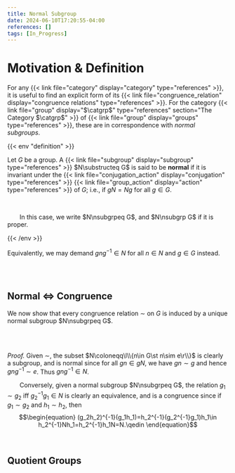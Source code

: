 ```yaml
---
title: Normal Subgroup
date: 2024-06-10T17:20:55-04:00
references: []
tags: [In_Progress]
---
```


# Motivation & Definition

For any {{< link file="category" display="category" type="references" >}}, it is useful to find an explicit form of its {{< link file="congruence_relation" display="congruence relations" type="references" >}}. For the category {{< link file="group" display="$\catgrp$" type="references" section="The Category $\catgrp$" >}} of {{< link file="group" display="groups" type="references" >}}, these are in correspondence with *normal subgroups*.

{{< env "definition" >}}

Let $G$ be a group. A {{< link file="subgroup" display="subgroup" type="references" >}} $N\substructeq G$ is said to be **normal** if it is invariant under the {{< link file="conjugation_action" display="conjugation" type="references" >}} {{< link file="group_action" display="action" type="references" >}} of $G$; i.e., if $gN=Ng$ for all $g\in G$.

<br>

&emsp;&emsp;In this case, we write $N\nsubgrpeq G$, and $N\nsubgrp G$ if it is proper.

{{< /env >}}

Equivalently, we may demand $gng^{-1}\in N$ for all $n\in N$ and $g\in G$ instead.

<br><br>

## Normal $\Leftrightarrow$ Congruence

We now show that every congruence relation $\sim$ on $G$ is induced by a unique normal subgroup $N\nsubgrpeq G$.

<br><br>

*Proof.* Given $\sim$, the subset $N\coloneqq\l\\{n\in G\st n\sim e\r\\}$ is clearly a subgroup, and is normal since for all $gn\in gN$, we have $gn\sim g$ and hence $gng^{-1}\sim e$. Thus $gng^{-1}\in N$.
<br>

&emsp;&emsp;Conversely, given a normal subgroup $N\nsubgrpeq G$, the relation $g_1\sim g_2$ iff $g_2^{-1}g_1\in N$ is clearly an equivalence, and is a congruence since if $g_1\sim g_2$ and $h_1\sim h_2$, then
$$\begin{equation}
    (g_2h_2)^{-1}(g_1h_1)=h_2^{-1}(g_2^{-1}g_1)h_1\in h_2^{-1}Nh_1=h_2^{-1}h_1N=N.\qedin
\end{equation}$$

<br>

## Quotient Groups
